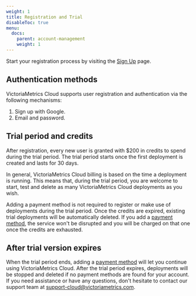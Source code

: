 ```yaml
---
weight: 1
title: Registration and Trial
disableToc: true
menu:
  docs:
    parent: account-management
    weight: 1
---
```


Start your registration process by visiting the [Sign Up](https://console.victoriametrics.cloud/signUp?utm_source=website&utm_campaign=docs_registration_and_trial) page.

## Authentication methods

VictoriaMetrics Cloud supports user registration and authentication via the following mechanisms:

1. Sign up with Google.
2. Email and password.


## Trial period and credits

After registration, every new user is granted with $200 in credits to spend during the trial period.
The trial period starts once the first deployment is created and lasts for 30 days.

In general, VictoriaMetrics Cloud billing is based on the time a deployment is running.
This means that, during the trial period, you are welcome to start, test and delete as many VictoriaMetrics
Cloud deployments as you wish.

Adding a payment method is not required to register or make use of deployments during the trial period. Once the credits are expired,
existing trial deployments will be automatically deleted. If you add a [payment method](https://docs.victoriametrics.com/victoriametrics-cloud/billing/#payment-methods),
the service won't be disrupted and you will be charged on that one once the credits are exhausted.

## After trial version expires
When the trial period ends, adding a [payment method](https://docs.victoriametrics.com/victoriametrics-cloud/billing/#payment-methods) will let you continue
using VictoriaMetrics Cloud. After the trial period expires, deployments will be stopped and deleted if no payment methods are found for your account. If you need assistance or have any questions, don't hesitate to contact our support team at support-cloud@victoriametrics.com.
